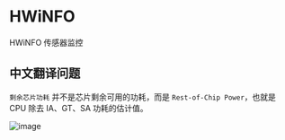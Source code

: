 # HWiNFO
HWiNFO 传感器监控

## 中文翻译问题
`剩余芯片功耗` 并不是芯片剩余可用的功耗，而是 `Rest-of-Chip Power`，也就是 CPU 除去 IA、GT、SA 功耗的估计值。

![image](https://github.com/user-attachments/assets/dbc2d84b-2677-4928-9e58-9ef9550fcb53)
